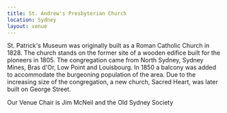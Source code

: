 ```yaml
---
title: St. Andrew's Presbyterian Church
location: Sydney
layout: venue
---
```


St. Patrick's Museum was originally built as a Roman Catholic Church in 1828. The church stands on the former site of a wooden edifice built for the pioneers in 1805. The congregation came from North Sydney, Sydney Mines, Bras d'Or, Low Point and Louisbourg. In 1850 a balcony was added to accommodate the burgeoning population of the area. Due to the increasing size of the congregation, a new church, Sacred Heart, was later built on George Street.

Our Venue Chair is Jim McNeil and the Old Sydney Society
